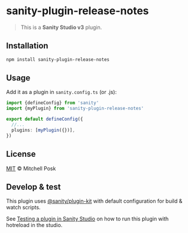 # sanity-plugin-release-notes

> This is a **Sanity Studio v3** plugin.

## Installation

```sh
npm install sanity-plugin-release-notes
```

## Usage

Add it as a plugin in `sanity.config.ts` (or .js):

```ts
import {defineConfig} from 'sanity'
import {myPlugin} from 'sanity-plugin-release-notes'

export default defineConfig({
  //...
  plugins: [myPlugin({})],
})
```

## License

[MIT](LICENSE) © Mitchell Posk

## Develop & test

This plugin uses [@sanity/plugin-kit](https://github.com/sanity-io/plugin-kit)
with default configuration for build & watch scripts.

See [Testing a plugin in Sanity Studio](https://github.com/sanity-io/plugin-kit#testing-a-plugin-in-sanity-studio)
on how to run this plugin with hotreload in the studio.
